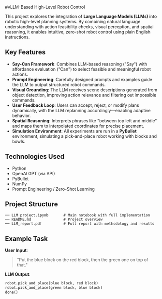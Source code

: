 #vLLM-Based High-Level Robot Control

This project explores the integration of **Large Language Models (LLMs)** into robotic high-level planning systems. By combining natural language understanding with action feasibility checks, visual perception, and spatial reasoning, it enables intuitive, zero-shot robot control using plain English instructions.

## Key Features

- **Say-Can Framework**: Combines LLM-based reasoning ("Say") with affordance evaluation ("Can") to select feasible and meaningful robot actions.
- **Prompt Engineering**: Carefully designed prompts and examples guide the LLM to output structured robot commands.
- **Visual Grounding**: The LLM receives scene descriptions generated from object detection, improving action relevance and filtering out impossible commands.
- **User Feedback Loop**: Users can accept, reject, or modify plans dynamically, with the LLM replanning accordingly—enabling adaptive behavior.
- **Spatial Reasoning**: Interprets phrases like "between top left and middle" and maps them to interpolated coordinates for precise placement.
- **Simulation Environment**: All experiments are run in a **PyBullet** environment, simulating a pick-and-place robot working with blocks and bowls.

## Technologies Used

- Python  
- OpenAI GPT (via API)  
- PyBullet  
- NumPy  
- Prompt Engineering / Zero-Shot Learning  

## Project Structure

```
── LLM_project.ipynb       # Main notebook with full implementation
── README.md               # Project overview
── LLM_report.pdf          # Full report with methodology and results
```

## Example Task

**User Input**:  
> "Put the blue block on the red block, then the green one on top of that."

**LLM Output**:  
```python
robot.pick_and_place(blue block, red block)  
robot.pick_and_place(green block, blue block)  
done()
```
